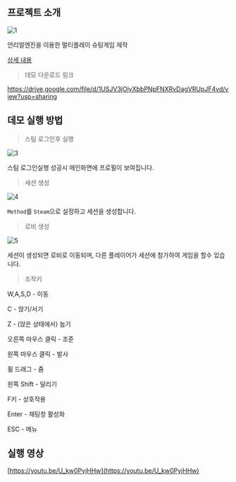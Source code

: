 ## 프로젝트 소개

![1](https://github.com/lesslate/UE4-Multiplay-TPS/blob/master/READMEIMG/1.png?raw=true)

언리얼엔진을 이용한 멀티플레이 슈팅게임 제작

[상세 내용](https://lesslate.github.io/portfolio/%EC%96%B8%EB%A6%AC%EC%96%BC-%EB%A9%80%ED%8B%B0%ED%94%8C%EB%A0%88%EC%9D%B4-%ED%8F%AC%ED%8A%B8%ED%8F%B4%EB%A6%AC%EC%98%A4/)

> 데모 다운로드 링크 

https://drive.google.com/file/d/1USJV3jOiyXbbPNpFNXRvDagVRUpJF4vd/view?usp=sharing

## 데모 실행 방법

> 스팀 로그인후 실행

![3](https://github.com/lesslate/UE4-Multiplay-TPS/blob/master/READMEIMG/3.png?raw=true)

스팀 로그인실행 성공시 메인화면에 프로필이 보여집니다.

> 세션 생성

![4](https://github.com/lesslate/UE4-Multiplay-TPS/blob/master/READMEIMG/4.png?raw=true)

`Method`를 `Steam`으로 설정하고 세션을 생성합니다.

> 로비 생성

![5](https://github.com/lesslate/UE4-Multiplay-TPS/blob/master/READMEIMG/5.png?raw=true)

세션이 생성되면 로비로 이동되며, 다른 플레이어가 세션에 참가하여 게임을 할수 있습니다.


> 조작키

W,A,S,D - 이동

C - 앉기/서기

Z - (앉은 상태에서) 눕기

오른쪽 마우스 클릭 - 조준

왼쪽 마우스 클릭 - 발사

휠 드래그 - 줌

왼쪽 Shift - 달리기

F키 - 상호작용

Enter - 채팅창 활성화

ESC - 메뉴



## 실행 영상

[https://youtu.be/U_kw0PyjHHw](https://youtu.be/U_kw0PyjHHw)


